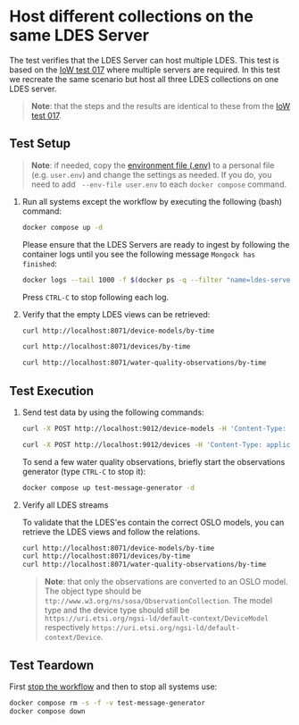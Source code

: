# Host different collections on the same LDES Server
The test verifies that the LDES Server can host multiple LDES.
This test is based on the [IoW test 017](../017.ldio-workbench-ngsi-v2-to-oslo/README.md) where multiple servers are required.
In this test we recreate the same scenario but host all three LDES collections on one LDES server.

> **Note**: that the steps and the results are identical to these from the [IoW test 017](../017.ldio-workbench-ngsi-v2-to-oslo/README.md).

## Test Setup
> **Note**: if needed, copy the [environment file (.env)](./.env) to a personal file (e.g. `user.env`) and change the settings as needed. If you do, you need to add ` --env-file user.env` to each `docker compose` command.

1. Run all systems except the workflow by executing the following (bash) command:
    ```bash
    docker compose up -d
    ```
    Please ensure that the LDES Servers are ready to ingest by following the container logs until you see the following message `Mongock has finished`:
    ```bash
    docker logs --tail 1000 -f $(docker ps -q --filter "name=ldes-server")
    ```
    Press `CTRL-C` to stop following each log.

2. Verify that the empty LDES views can be retrieved:
    ```bash
    curl http://localhost:8071/device-models/by-time
    ```
    ```bash
    curl http://localhost:8071/devices/by-time
    ```
    ```bash
    curl http://localhost:8071/water-quality-observations/by-time
    ```

## Test Execution
1. Send test data by using the following commands:
    ```bash
    curl -X POST http://localhost:9012/device-models -H 'Content-Type: application/json' -d '@data/model.json' 
    ```
    ```bash
    curl -X POST http://localhost:9012/devices -H 'Content-Type: application/json' -d '@data/device.json' 
    ```
   To send a few water quality observations, briefly start the observations generator (type `CTRL-C` to stop it):
    ```bash
    docker compose up test-message-generator -d
    ```

2. Verify all LDES streams

    To validate that the LDES'es contain the correct OSLO models, you can retrieve the LDES views and follow the relations.
     ```bash
     curl http://localhost:8071/device-models/by-time
     curl http://localhost:8071/devices/by-time
     curl http://localhost:8071/water-quality-observations/by-time
     ```

     > **Note**: that only the observations are converted to an OSLO model. The object type should be `ttp://www.w3.org/ns/sosa/ObservationCollection`. The model type and the device type should still be `https://uri.etsi.org/ngsi-ld/default-context/DeviceModel` respectively `https://uri.etsi.org/ngsi-ld/default-context/Device`.

## Test Teardown
First [stop the workflow](../../_nifi-workbench/README.md#stop-a-workflow) and then to stop all systems use:
```bash
docker compose rm -s -f -v test-message-generator
docker compose down
```
